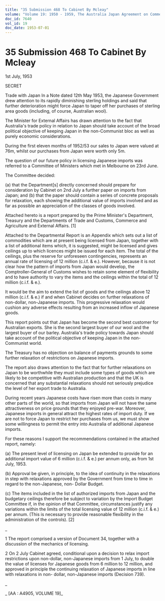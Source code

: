 ```yaml
---
title: "35 Submission 468 To Cabinet By Mcleay"
volume: "Volume 19: 1950 - 1959, The Australia Japan Agreement on Commerce"
doc_id: 7640
vol_id: 19
doc_date: 1953-07-01
---
```


# 35 Submission 468 To Cabinet By Mcleay

1st July, 1953

SECRET

Trade with Japan In a Note dated 12th May 1953, the Japanese Government drew attention to its rapidly diminishing sterling holdings and said that further deterioration might force Japan to taper off her purchases of sterling area goods (including, of course, Australian wool).

The Minister for External Affairs has drawn attention to the fact that Australia's trade policy in relation to Japan should take account of the broad political objective of keeping Japan in the non-Communist bloc as well as purely economic considerations.

During the first eleven months of 1952/53 our sales to Japan were valued at 76m, whilst our purchases from Japan were worth only 5m.

The question of our future policy in licensing Japanese imports was referred to a Committee of Ministers which met in Melbourne on 23rd June.

The Committee decided:

(a) that the Department[s] directly concerned should prepare for consideration by Cabinet on 2nd July a further paper on imports from Japan; and (b) that the paper should contain a series of concrete proposals for relaxation, each showing the additional value of imports involved and as far as possible an appreciation of the classes of goods involved.

Attached hereto is a report prepared by the Prime Minister's Department, Treasury and the Departments of Trade and Customs, Commerce and Agriculture and External Affairs. [1]

Attached to the Departmental Report is an Appendix which sets out a list of commodities which are at present being licensed from Japan, together with a list of additional items which, it is suggested, might be licensed and gives ceilings up to which licences might be issued for each item. The total of the ceilings, plus the reserve for unforeseen contingencies, represents an annual rate of licensing of 12 million (c.i.f. &amp; e.). However, because it is not clear how the pattern of imports from Japan would develop, the Comptroller-General of Customs wishes to retain some element of flexibility and to have authority to vary the items and the ceilings within the total of 12 million (c.i.f. &amp; e.).

It would be the aim to extend the list of goods and the ceilings above 12 million (c.i.f. &amp; e.) if and when Cabinet decides on further relaxations of non-dollar, non-Japanese imports. This progressive relaxation would cushion any adverse effects resulting from an increased inflow of Japanese goods.

This report points out that Japan has become the second best customer for Australian exports. She is the second largest buyer of our wool and the largest buyer of our barley. Australia's trade policy towards Japan should take account of the political objective of keeping Japan in the non-Communist world.

The Treasury has no objection on balance of payments grounds to some further relaxation of restrictions on Japanese imports.

The report also draws attention to the fact that for further relaxations on Japan to be worthwhile they must include some types of goods which are likely to be competitive with Australian production and that the UK is concerned that any substantial relaxations should not seriously prejudice the level of her export trade to Australia.

During recent years Japanese costs have risen more than costs in many other parts of the world, so that imports from Japan will not have the same attractiveness on price grounds that they enjoyed pre-war. Moreover, Japanese imports in general attract the highest rates of import duty. If we are not to force Japan to restrict her purchases from us, we must show some willingness to permit the entry into Australia of additional Japanese imports.

For these reasons I support the recommendations contained in the attached report, namely:

(a) The present level of licensing on Japan be extended to provide for an additional import value of 6 million (c.i.f. &amp; e.) per annum only, as from 1st July, 1953.

(b) Approval be given, in principle, to the idea of continuity in the relaxations in step with relaxations approved by the Government from time to time in regard to the non-Japanese, non- Dollar Budget.

(c) The items included in the list of authorized imports from Japan and the budgetary ceilings therefore be subject to variation by the Import Budget Committee if, in the opinion of that Committee, circumstances justify any variations within the limits of the total licensing value of 12 million (c.i.f. &amp; e.) per annum. (This is necessary to provide reasonable flexibility in the administration of the controls). [2]

_

1 The report comprised a version of Document 34, together with a discussion of the mechanics of licensing.

2 On 2 July Cabinet agreed, conditional upon a decision to relax import restrictions upon non-dollar, non-Japanese imports from 1 July, to double the value of licenses for Japanese goods from 6 million to 12 million, and approved in principle the continuing relaxation of Japanese imports in line with relaxations in non- dollar, non-Japanese imports (Decision 739).

_

_ [AA : A4905, VOLUME 19]_
